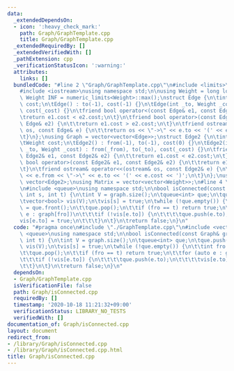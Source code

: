 ```yaml
---
data:
  _extendedDependsOn:
  - icon: ':heavy_check_mark:'
    path: Graph/GraphTemplate.cpp
    title: Graph/GraphTemplate.cpp
  _extendedRequiredBy: []
  _extendedVerifiedWith: []
  _pathExtension: cpp
  _verificationStatusIcon: ':warning:'
  attributes:
    links: []
  bundledCode: "#line 2 \"Graph/GraphTemplate.cpp\"\n#include <limits>\n#include <vector>\n\
    #include <iostream>\nusing namespace std;\n\nusing Weight = long long;\nconstexpr\
    \ Weight INF = numeric_limits<Weight>::max();\nstruct Edge {\n\tint to;\n\tWeight\
    \ cost;\n\tEdge() : to(-1), cost(-1) {}\n\tEdge(int _to, Weight _cost = 1) : to(_to),\
    \ cost(_cost) {}\n\tfriend bool operator<(const Edge& e1, const Edge& e2) {\n\t\
    \treturn e1.cost < e2.cost;\n\t}\n\tfriend bool operator>(const Edge& e1, const\
    \ Edge& e2) {\n\t\treturn e1.cost > e2.cost;\n\t}\n\tfriend ostream& operator<<(ostream&\
    \ os, const Edge& e) {\n\t\treturn os << \"->\" << e.to << '(' << e.cost << ')';\n\
    \t}\n};\nusing Graph = vector<vector<Edge>>;\nstruct Edge2 {\n\tint from, to;\n\
    \tWeight cost;\n\tEdge2() : from(-1), to(-1), cost(0) {}\n\tEdge2(int _from, int\
    \ _to, Weight _cost) : from(_from), to(_to), cost(_cost) {}\n\tfriend bool operator<(const\
    \ Edge2& e1, const Edge2& e2) {\n\t\treturn e1.cost < e2.cost;\n\t}\n\tfriend\
    \ bool operator>(const Edge2& e1, const Edge2& e2) {\n\t\treturn e1.cost > e2.cost;\n\
    \t}\n\tfriend ostream& operator<<(ostream& os, const Edge2& e) {\n\t\treturn os\
    \ << e.from << \"->\" << e.to << '(' << e.cost << ')';\n\t}\n};\nusing Edges =\
    \ vector<Edge2>;\nusing Matrix = vector<vector<Weight>>;\n#line 4 \"Graph/isConnected.cpp\"\
    \n#include <queue>\nusing namespace std;\n\nbool isConnected(const Graph& graph,\
    \ int s, int t) {\n\tint V = graph.size();\n\tqueue<int> que;\n\tque.push(s);\n\
    \tvector<bool> vis(V);\n\tvis[s] = true;\n\twhile (!que.empty()) {\n\t\tint fro\
    \ = que.front();\n\t\tque.pop();\n\t\tif (fro == t) return true;\n\t\tfor (auto\
    \ e : graph[fro])\n\t\t\tif (!vis[e.to]) {\n\t\t\t\tque.push(e.to);\n\t\t\t\t\
    vis[e.to] = true;\n\t\t\t}\n\t}\n\treturn false;\n}\n"
  code: "#pragma once\n#include \"./GraphTemplate.cpp\"\n#include <vector>\n#include\
    \ <queue>\nusing namespace std;\n\nbool isConnected(const Graph& graph, int s,\
    \ int t) {\n\tint V = graph.size();\n\tqueue<int> que;\n\tque.push(s);\n\tvector<bool>\
    \ vis(V);\n\tvis[s] = true;\n\twhile (!que.empty()) {\n\t\tint fro = que.front();\n\
    \t\tque.pop();\n\t\tif (fro == t) return true;\n\t\tfor (auto e : graph[fro])\n\
    \t\t\tif (!vis[e.to]) {\n\t\t\t\tque.push(e.to);\n\t\t\t\tvis[e.to] = true;\n\t\
    \t\t}\n\t}\n\treturn false;\n}\n"
  dependsOn:
  - Graph/GraphTemplate.cpp
  isVerificationFile: false
  path: Graph/isConnected.cpp
  requiredBy: []
  timestamp: '2020-10-18 11:21:32+09:00'
  verificationStatus: LIBRARY_NO_TESTS
  verifiedWith: []
documentation_of: Graph/isConnected.cpp
layout: document
redirect_from:
- /library/Graph/isConnected.cpp
- /library/Graph/isConnected.cpp.html
title: Graph/isConnected.cpp
---
```


